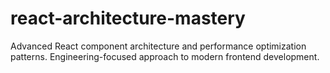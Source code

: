# react-architecture-mastery
Advanced React component architecture and performance optimization patterns. Engineering-focused approach to modern frontend development.
